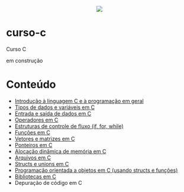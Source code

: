 <p align="center">
<img src="http://img.shields.io/static/v1?label=STATUS&message=EM%20DESENVOLVIMENTO&color=GREEN&style=for-the-badge"/>
</p>

# curso-c
Curso C

em construção

# Conteúdo

* [Introdução à linguagem C e à programação em geral](intro)
* [Tipos de dados e variáveis em C](tipos-dados-var)
* [Entrada e saída de dados em C](entrada-saida)
* [Operadores em C](operadores)
* [Estruturas de controle de fluxo (if, for, while)](controle-fluxo)
* [Funções em C](funcoes)
* [Vetores e matrizes em C](vetores-matrizes)
* [Ponteiros em C](ponteiros)
* [Alocação dinâmica de memória em C](aloca-dinamica)
* [Arquivos em C](arquivos)
* [Structs e unions em C](struct-unions)
* [Programação orientada a objetos em C (usando structs e funções)](poo)
* [Bibliotecas em C](biblioteca)
* Depuração de código em C



